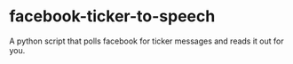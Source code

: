 facebook-ticker-to-speech
=========================

A python script that polls facebook for ticker messages and reads it out for you.
